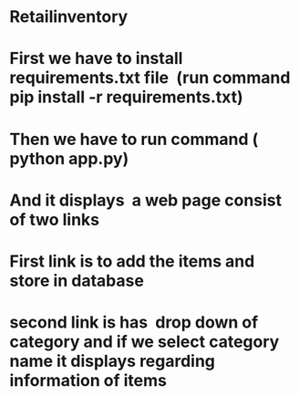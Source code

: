 # Retailinventory

# First we have to install requirements.txt file  (run command pip install -r requirements.txt)
# Then we have to run command ( python app.py)
# And it displays  a web page consist  of two links
# First link is to add the items and store in database 
# second link is has  drop down of category and if we select category name it displays regarding information of items

